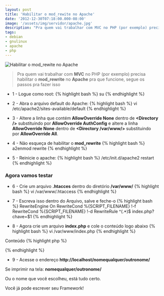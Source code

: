 ```yaml
---
layout: post
title: 'Habilitar o mod_rewite no Apache'
date: '2012-12-30T07:18:00.000-08:00'
image: '/assets/img/servidor/apache.jpg'
description: "Pra quem vai trabalhar com MVC no PHP (por exemplo) precisa habilitar o mod_rewrite no Apache pra que funcione, segue os passos pra fazer isso"
tags:
- debian
- gnulinux
- apache
- php
---
```


![Habilitar o mod_rewite no Apache](/assets/img/servidor/apache.jpg "Habilitar o mod_rewite no Apache")

> Pra quem vai trabalhar com __MVC__ no PHP (por exemplo) precisa habilitar o __mod_rewrite__ no __Apache__ pra que funcione, segue os passos pra fazer isso

+ 1 - Logue como root: 
{% highlight bash %}
su
{% endhighlight %}

+ 2 - Abra o arquivo default do Apache: 
{% highlight bash %}
vi /etc/apache2/sites-available/default
{% endhighlight %}

+ 3 - Altere a linha que contém __AllowOverride None__ dentro de __&lt;Directory />__ substituindo por __AllowOverride AuthConfig__ e altere a linha __AllowOverride None__ dentro de __&lt;Directory /var/www/>__ substituindo por __AllowOverride All__.


+ 4 - Não esqueça de habilitar o __mod_rewrite__
{% highlight bash %}
a2enmod rewrite
{% endhighlight %}

+ 5 - Reinicie o apache:
{% highlight bash %}
/etc/init.d/apache2 restart
{% endhighlight %}

### Agora vamos testar

+ 6 - Crie um arquivo __.htacces__ dentro do diretório __/var/www/__ 
{% highlight bash %}
vi /var/www/.htaccess
{% endhighlight %}

+ 7 - Escreva isso dentro do Arquivo, salve e feche-o
{% highlight bash %}
RewriteEngine On
RewriteCond %{SCRIPT_FILENAME} !-f
RewriteCond %{SCRIPT_FILENAME} !-d
RewriteRule ^(.*)$ index.php?chave=$1 
{% endhighlight %}

+ 8 - Agora crie um arquivo __index.php__ e cole o conteúdo logo abaixo
{% highlight bash %}
vi /var/www/index.php
{% endhighlight %}

Conteúdo
{% highlight php %}
<?php echo $_GET['chave']; ?>
{% endhighlight %}

+ 9 - Acesse o endereço __http://localhost/nomequalquer/outronome/__

Se imprimir na tela: __nomequalquer/outronome/__ 

Ou o nome que você escolheu, está tudo certo.

Você já pode escrever seu Framework!


<script async src="https://pagead2.googlesyndication.com/pagead/js/adsbygoogle.js"></script>

<!-- Informat -->
<ins class="adsbygoogle"
 style="display:block"
 data-ad-client="ca-pub-2838251107855362"
 data-ad-slot="2327980059"
 data-ad-format="auto"
 data-full-width-responsive="true"></ins>

<script>
(adsbygoogle = window.adsbygoogle || []).push({});
</script>



